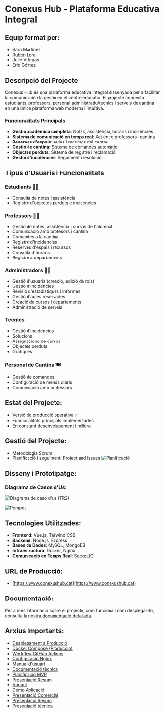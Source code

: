 # Conexus Hub - Plataforma Educativa Integral

## Equip format per:
* Sara Martínez
* Rubén Lora 
* Julie Villegas
* Eric Gómez

## Descripció del Projecte

Conexus Hub és una plataforma educativa integral dissenyada per a facilitar la comunicació i la gestió en el centre educatiu. El projecte connecta estudiants, professors, personal administratiu/tecnics i serveis de cantina en una única plataforma web moderna i intuïtiva.

### Funcionalitats Principals

- **Gestió acadèmica completa**: Notes, assistència, horaris i incidències
- **Sistema de comunicació en temps real**: Xat entre professors i cantina
- **Reserves d'espais**: Aules i recursos del centre
- **Gestió de cantina**: Sistema de comandes automàtic
- **Objectes perduts**: Sistema de registre i reclamació
- **Gestió d'incidències**: Seguiment i resolució

## Tipus d'Usuaris i Funcionalitats

### Estudiants 👨‍🎓
- Consulta de notes i assistència
- Registre d'objectes perduts e incidencies

### Professors 👩‍🏫
- Gestió de notes, assistència i cursos de l'alumnat
- Comunicació amb profesors i cantina
- Comandes a la cantina
- Registre d'incidències
- Reserves d'espais i recursos
- Consulta d'horaris
- Registre a departaments

### Administradors 👨‍💼
- Gestió d'usuaris (creació, edició de rols)
- Gestió d'incidencies
- Revisió d'estadístiques i informes
- Gestió d'aules reservades
- Creació de cursos i departaments
- Administració de serveis 

### Tecnics
- Gestió d'incidencies
- Solucions
- Assignacions de cursos
- Objectes perduts
- Grafiques

### Personal de Cantina 🍽️
- Gestió de comandes
- Configuració de menús diaris
- Comunicació amb professors

## Estat del Projecte:
* Versió de producció operativa ✅
* Funcionalitats principals implementades
* En constant desenvolupament i millora

## Gestió del Projecte:
* Metodologia Scrum
* Planificació i seguiment: Project and issues ![Planificació](https://github.com/orgs/inspedralbes/projects/25/views/2)

## Disseny i Prototipatge:

### Diagrama de Casos d'Ús:
![Diagrama de caso d'us (TR2)](https://github.com/user-attachments/assets/3ef4f6bf-aa79-4d59-bde6-243317a8486d)

![Pempot]()

## Tecnologies Utilitzades:
- **Frontend**: Vue.js, Tailwind CSS
- **Backend**: Node.js, Express
- **Bases de Dades**: MySQL, MongoDB
- **Infraestructura**: Docker, Nginx
- **Comunicació en Temps Real**: Socket.IO

## URL de Producció:
* [https://www.conexushub.cat](https://www.conexushub.cat)

## Documentació:
Per a més informació sobre el projecte, com funciona i com desplegar-lo, consulta la nostra [documentació detallada](./doc/producció/README.md).

## Arxius Importants:
- [Desplegament a Producció](./doc/producció/README.md)
- [Docker Compose (Producció)](./docker-compose.prod.yml)
- [Workflow GitHub Actions](./github/workflows/deploy-production.yml)
- [Configuració Nginx](./front-vue/nginx/default.conf)
- [Manual d'usuari](./doc/Manual_usuari_2425_G01Projecte_ConexusHub.pdf)
- [Documentació tècnica](./doc/Documentació_tècnica_2425_G01Projecte_ConexusHub.pdf)
- [Planificació MVP](./doc/Planificació_2425_G01Projecte_ConexusHub.pdf)
- [Presentació Resum](./doc/resum_2425_G01Projecte_ConexusHub.pdf)
- [Anunci](./doc/pitch_2425_G01Projecte_ConexusHub.mp4)
- [Demo Aplicació](https://drive.google.com/file/d/1dAqiaAddNpj962TAEKKMnRmBkiB0QEml/view?usp=sharing)
- [Presentació Comercial](./doc/comercial_2425_G01Projecte_ConexusHub.pdf)
- [Presentació Resum](./doc/resum_2425_G01Projecte_ConexusHub.pdf)
- [Presentació tècnica](./doc/tecnica_2425_G01Projecte_ConexusHub.pdf)
